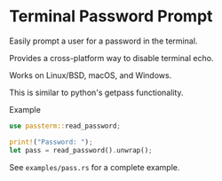 # Terminal Password Prompt

Easily prompt a user for a password in the terminal.

Provides a cross-platform way to disable terminal echo.

Works on Linux/BSD, macOS, and Windows.

This is similar to python's getpass functionality.

Example

```rust
use passterm::read_password;

print!("Password: ");
let pass = read_password().unwrap();
```

See `examples/pass.rs` for a complete example.
